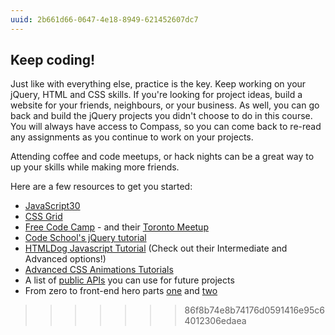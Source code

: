 ```yaml
---
uuid: 2b661d66-0647-4e18-8949-621452607dc7
---
```


## Keep coding!

Just like with everything else, practice is the key. Keep working on your jQuery, HTML and CSS skills. If you're looking for project ideas, build a website for your friends, neighbours, or your business. As well, you can go back and build the jQuery projects you didn't choose to do in this course. You will always have access to Compass, so you can come back to re-read any assignments as you continue to work on your projects.


Attending coffee and code meetups, or hack nights can be a great way to up your skills while making more friends.


Here are a few resources to get you started:

- [JavaScript30](https://javascript30.com/)
- [CSS Grid](https://cssgrid.io/)
- [Free Code Camp](https://www.freecodecamp.org/) - and their [Toronto Meetup](https://www.facebook.com/groups/free.code.camp.to/about/)
- [Code School's jQuery tutorial](https://www.codeschool.com/courses/try-jquery)
- [HTMLDog Javascript Tutorial](http://htmldog.com/guides/javascript/) (Check out their Intermediate and Advanced options!)
- [Advanced CSS Animations Tutorials](https://learn.shayhowe.com/advanced-html-css/transitions-animations/)
- A list of [public APIs](https://github.com/toddmotto/public-apis) you can use for future projects 
- From zero to front-end hero parts [one](https://medium.freecodecamp.org/from-zero-to-front-end-hero-part-1-7d4f7f0bff02) and [two](https://medium.freecodecamp.org/from-zero-to-front-end-hero-part-2-adfa4824da9b)
>>>>>>> 86f8b74e8b74176d0591416e95c64012306edaea
